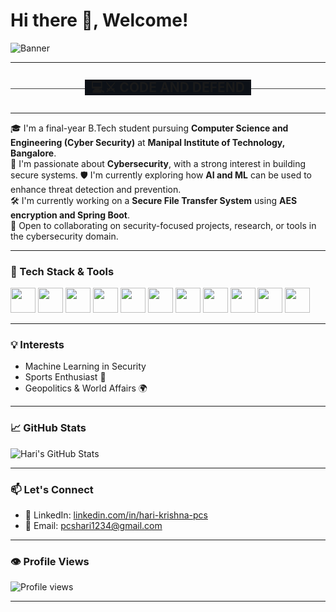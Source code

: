 # Hi there 👋, Welcome!

![Banner](https://media.licdn.com/dms/image/v2/D5616AQFdP0vcdkR3tQ/profile-displaybackgroundimage-shrink_350_1400/profile-displaybackgroundimage-shrink_350_1400/0/1719347170713?e=1756944000&v=beta&t=yDaFM5Ix2Z3dzYGoxJoX98UvZRsee7GW0gHZpQhh2dM)


<hr>

<h2 align="center">
  <span style="display:inline-block; border-bottom: 1px solid #444; width: 100%; line-height: 0.1em; margin: 10px 0 20px;">
    <span style="background:#0d1117; padding:0 10px; font-weight:bold;">💻⚔️ CODE AND DEFEND</span>
  </span>
</h2>

---


🎓 I'm a final-year B.Tech student pursuing **Computer Science and Engineering (Cyber Security)** at **Manipal Institute of Technology, Bangalore**.  
🔐 I'm passionate about **Cybersecurity**, with a strong interest in building secure systems. 
🛡️ I'm currently exploring how **AI and ML** can be used to enhance threat detection and prevention.  
🛠️ I'm currently working on a **Secure File Transfer System** using **AES encryption and Spring Boot**.  
🤝 Open to collaborating on security-focused projects, research, or tools in the cybersecurity domain.

---

### 🚀 Tech Stack & Tools
<div>
  <img src="https://cdn.jsdelivr.net/gh/devicons/devicon/icons/java/java-original.svg" width="40"/>
  <img src="https://cdn.jsdelivr.net/gh/devicons/devicon/icons/python/python-original.svg" width="40"/>
  <img src="https://cdn.jsdelivr.net/gh/devicons/devicon/icons/c/c-original.svg" width="40"/>
  <img src="https://cdn.jsdelivr.net/gh/devicons/devicon/icons/html5/html5-original.svg" width="40"/>
  <img src="https://cdn.jsdelivr.net/gh/devicons/devicon/icons/css3/css3-original.svg" width="40"/>
  <img src="https://cdn.jsdelivr.net/gh/devicons/devicon/icons/linux/linux-original.svg" width="40"/>
  <img src="https://cdn.jsdelivr.net/gh/devicons/devicon/icons/debian/debian-original.svg" width="40"/> <!-- For Kali/Debian -->
  <img src="https://cdn.jsdelivr.net/gh/devicons/devicon/icons/mysql/mysql-original.svg" width="40"/>
  <img src="https://cdn.jsdelivr.net/gh/devicons/devicon/icons/mongodb/mongodb-original.svg" width="40"/>
  <img src="https://cdn.jsdelivr.net/gh/devicons/devicon/icons/spring/spring-original.svg" width="40"/>
  <img src="https://cdn.jsdelivr.net/gh/devicons/devicon/icons/git/git-original.svg" width="40"/>
</div>

---

### 💡 Interests
- Machine Learning in Security  
- Sports Enthusiast 🏏  
- Geopolitics & World Affairs 🌍  

---

### 📈 GitHub Stats

![Hari's GitHub Stats](https://github-readme-stats.vercel.app/api?username=pcshari&show_icons=true&theme=radical)

---

### 📫 Let's Connect
- 💼 LinkedIn: [linkedin.com/in/hari-krishna-pcs](https://linkedin.com/in/hari-krishna-pcs)  
- 📧 Email: pcshari1234@gmail.com

---

### 👁️ Profile Views

![Profile views](https://komarev.com/ghpvc/?username=pcshari&style=flat-square&color=blue)

---
